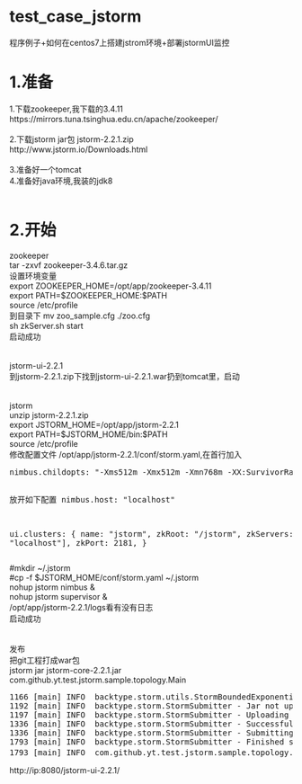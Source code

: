 # test_case_jstorm
程序例子+如何在centos7上搭建jstrom环境+部署jstormUI监控

<h1>1.准备</h1>
1.下载zookeeper,我下载的3.4.11</br>
https://mirrors.tuna.tsinghua.edu.cn/apache/zookeeper/</br>
</br>
2.下载jstorm jar包 jstorm-2.2.1.zip</br>
http://www.jstorm.io/Downloads.html</br>
</br>
3.准备好一个tomcat</br>
4.准备好java环境,我装的jdk8</br>
</br>
<h1>2.开始</h1>
zookeeper</br>
tar -zxvf zookeeper-3.4.6.tar.gz  </br>
设置环境变量 </br>
export ZOOKEEPER_HOME=/opt/app/zookeeper-3.4.11   </br>
export PATH=$ZOOKEEPER_HOME:$PATH </br>
source /etc/profile</br>
到目录下 mv zoo_sample.cfg ./zoo.cfg </br>
sh zkServer.sh start</br>
启动成功</br>
</br>
</br>
jstorm-ui-2.2.1</br>
到jstorm-2.2.1.zip下找到jstorm-ui-2.2.1.war扔到tomcat里，启动</br>
</br>
</br>
jstorm</br>
unzip jstorm-2.2.1.zip</br>
export JSTORM_HOME=/opt/app/jstorm-2.2.1</br>
export PATH=$JSTORM_HOME/bin:$PATH</br>
source /etc/profile</br>
修改配置文件 /opt/app/jstorm-2.2.1/conf/storm.yaml,在首行加入</br>
<pre>
nimbus.childopts: "-Xms512m -Xmx512m -Xmn768m -XX:SurvivorRatio=4 -XX:MaxTenuringThreshold=10 -XX:+UseConcMarkSweepGC  -XX:+UseCMSInitiatingOccupancyOnly -XX:CMSInitiatingOccupancyFraction=70 -XX:+HeapDumpOnOutOfMemoryError -XX:CMSMaxAbortablePrecleanTime=5000"

放开如下配置
nimbus.host: "localhost"
 
ui.clusters:
    {
       name: "jstorm",
       zkRoot: "/jstorm",
       zkServers:
           [ "localhost"],
       zkPort: 2181,
     }
</pre>


#mkdir ~/.jstorm  </br>
#cp -f $JSTORM_HOME/conf/storm.yaml ~/.jstorm</br>
nohup jstorm nimbus &  </br>
nohup jstorm supervisor & </br>
/opt/app/jstorm-2.2.1/logs看有没有日志</br>
启动成功</br>
</br>
</br>
发布</br>
把git工程打成war包</br>
jstorm jar jstorm-core-2.2.1.jar com.github.yt.test.jstorm.sample.topology.Main</br>

<pre>
1166 [main] INFO  backtype.storm.utils.StormBoundedExponentialBackoffRetry - The baseSleepTimeMs [2000] the maxSleepTimeMs [60000] the maxRetries [5]
1192 [main] INFO  backtype.storm.StormSubmitter - Jar not uploaded to master yet. Submitting jar...
1197 [main] INFO  backtype.storm.StormSubmitter - Uploading topology jar jstorm-core-2.2.1.jar to assigned location: /opt/app/jstorm-2.2.1/data/nimbus/inbox/6b8f633e-9275-44a9-8c2d-e4d6313fd47a/stormjar-6b8f633e-9275-44a9-8c2d-e4d6313fd47a.jar
1336 [main] INFO  backtype.storm.StormSubmitter - Successfully uploaded topology jar to assigned location: /opt/app/jstorm-2.2.1/data/nimbus/inbox/6b8f633e-9275-44a9-8c2d-e4d6313fd47a/stormjar-6b8f633e-9275-44a9-8c2d-e4d6313fd47a.jar
1336 [main] INFO  backtype.storm.StormSubmitter - Submitting topology limiao_test in distributed mode with conf {"user.defined.logback.conf":"logback.xml","topology.debug":true,"exclude.jars":"","user.group":null,"topology.max.spout.pending":1,"user.name":null,"user.password":null}
1793 [main] INFO  backtype.storm.StormSubmitter - Finished submitting topology: limiao_test
1793 [main] INFO  com.github.yt.test.jstorm.sample.topology.Main - 远程模式启动... ...
</pre>
http://ip:8080/jstorm-ui-2.2.1/</br>


